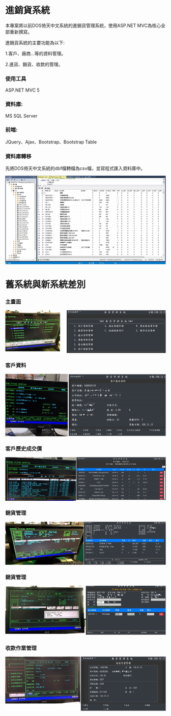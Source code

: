 # 進銷貨系統
本專案將以前DOS倚天中文系統的進銷貨管理系統，使用ASP.NET MVC為核心全部重新撰寫。

進銷貨系統的主要功能為以下:

1.客戶、廠商...等的資料管理。

2.進貨、銷貨、收款的管理。

### 使用工具
ASP.NET MVC 5
### 資料庫:
MS SQL Server
### 前端:
JQuery、Ajax、Bootstrap、Bootstrap Table

### 資料庫轉移
先將DOS倚天中文系統的dbf檔轉檔為csv檔，並寫程式匯入資料庫中。

<img src="https://github.com/zccheng8320/inv_project/blob/master/DemoPicture/SQL%20Server%E8%B3%87%E6%96%99%E5%BA%AB.jpg">

# 舊系統與新系統差別
### 主畫面

<img src="https://github.com/zccheng8320/inv_project/blob/master/DemoPicture/IMG_7128.jpg">

### 客戶資料

<img src="https://github.com/zccheng8320/inv_project/blob/master/DemoPicture/%E5%AE%A2%E6%88%B6%E8%B3%87%E6%96%99.jpg">

### 客戶歷史成交價

<img src="https://github.com/zccheng8320/inv_project/blob/master/DemoPicture/%E6%88%90%E4%BA%A4%E5%83%B9.jpg">

### 銷貨管理

<img src="https://github.com/zccheng8320/inv_project/blob/master/DemoPicture/img_2.jpg">

### 銷貨管理

<img src="https://github.com/zccheng8320/inv_project/blob/master/DemoPicture/%E9%80%B2%E8%B2%A8%E7%AE%A1%E7%90%86.jpg">

### 收款作業管理

<img src="https://github.com/zccheng8320/inv_project/blob/master/DemoPicture/IMG_7433.jpg">



